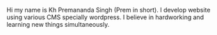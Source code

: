 Hi my name is Kh Premananda Singh (Prem in short). I develop website using various CMS specially wordpress. I believe in hardworking and learning new things simultaneously.
